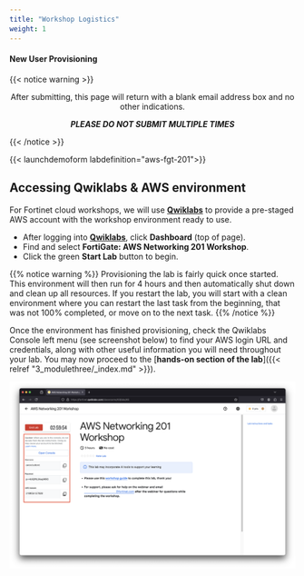```yaml
---
title: "Workshop Logistics"
weight: 1
---
```


#### New User Provisioning
{{< notice warning >}} 
<center>
After submitting, this page will return with a blank email address box and no other indications. <br>  
    
<b><i>PLEASE DO NOT SUBMIT MULTIPLE TIMES</b></i>
</center>
{{< /notice >}}

{{< launchdemoform labdefinition="aws-fgt-201">}}

## Accessing Qwiklabs & AWS environment

For Fortinet cloud workshops, we will use [**Qwiklabs**](https://fortinet.qwiklabs.com/paths) to provide a pre-staged AWS account with the workshop environment ready to use.

- After logging into [**Qwiklabs**](https://fortinet.qwiklabs.com/paths), click **Dashboard** (top of page).
- Find and select **FortiGate: AWS Networking 201 Workshop**.
- Click the green **Start Lab** button to begin.

{{% notice warning %}}
Provisioning the lab is fairly quick once started. This environment will then run for 4 hours and then automatically shut down and clean up all resources. If you restart the lab, you will start with a clean environment where you can restart the last task from the beginning, that was not 100% completed, or move on to the next task.
{{% /notice %}}

Once the environment has finished provisioning, check the Qwiklabs Console left menu (see screenshot below) to find your AWS login URL and credentials, along with other useful information you will need throughout your lab. You may now proceed to the [**hands-on section of the lab**]({{< relref "3_modulethree/_index.md" >}}).

![](image-ql1.png)